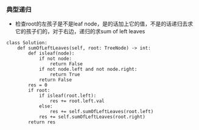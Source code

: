 ### 典型递归

- 检查root的左孩子是不是leaf node，是的话加上它的值，不是的话递归去求它的孩子们的，对于右边，递归的求sum of left leaves

```
class Solution:
    def sumOfLeftLeaves(self, root: TreeNode) -> int:
        def isleaf(node):
            if not node:
                return False
            if not node.left and not node.right:
                return True
            return False
        res = 0
        if root:
            if isleaf(root.left):
                res += root.left.val
            else:
                res += self.sumOfLeftLeaves(root.left)
            res += self.sumOfLeftLeaves(root.right)
        return res
```
